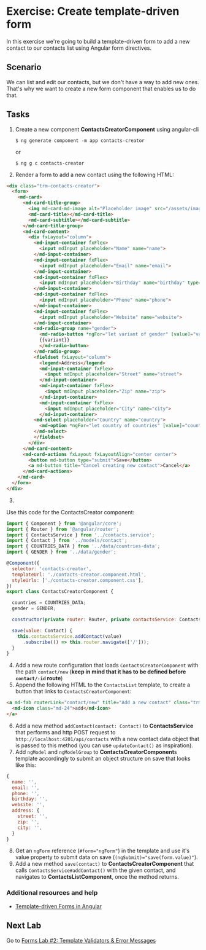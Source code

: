 # Exercise: Create template-driven form

In this exercise we're going to build a template-driven form to add a new contact to our contacts list using Angular form directives.

## Scenario

We can list and edit our contacts, but we don't have a way to add new ones. That's why we want to create a new form component that enables us to do that.

## Tasks

1. Create a new component **ContactsCreatorComponent** using angular-cli

    ```
    $ ng generate component -m app contacts-creator
    ```
    or

    ```
    $ ng g c contacts-creator
    ```
2. Render a form to add a new contact using the following HTML:

  ```html
  <div class="trm-contacts-creator">
    <form>
      <md-card>
        <md-card-title-group>
          <img md-card-md-image alt="Placeholder image" src="/assets/images/placeholder.png">
          <md-card-title></md-card-title>
          <md-card-subtitle></md-card-subtitle>
        </md-card-title-group>
        <md-card-content>
          <div fxLayout="column">
            <md-input-container fxFlex>
              <input mdInput placeholder="Name" name="name">
            </md-input-container>
            <md-input-container fxFlex>
              <input mdInput placeholder="Email" name="email">
            </md-input-container>
            <md-input-container fxFlex>
              <input mdInput placeholder="Birthday" name="birthday" type="date">
            </md-input-container>
            <md-input-container fxFlex>
              <input mdInput placeholder="Phone" name="phone">
            </md-input-container>
            <md-input-container fxFlex>
              <input mdInput placeholder="Website" name="website">
            </md-input-container>
            <md-radio-group name="gender">
              <md-radio-button *ngFor="let variant of gender" [value]="variant">
              {{variant}}
              </md-radio-button>
            </md-radio-group>
            <fieldset fxLayout="column">
              <legend>Address</legend>
              <md-input-container fxFlex>
                <input mdInput placeholder="Street" name="street">
              </md-input-container>
              <md-input-container fxFlex>
                <input mdInput placeholder="Zip" name="zip">
              </md-input-container>
              <md-input-container fxFlex>
                <input mdInput placeholder="City" name="city">
              </md-input-container>
            <md-select placeholder="Country" name="country">
              <md-option *ngFor="let country of countries" [value]="country.name">{{ country.name }}</md-option>
            </md-select>
            </fieldset>
          </div>
        </md-card-content>
        <md-card-actions fxLayout fxLayoutAlign="center center">
          <button md-button type="submit">Save</button>
          <a md-button title="Cancel creating new contact">Cancel</a>
        </md-card-actions>
      </md-card>
    </form>
  </div>
  ```

3. 

Use this code for the ContactsCreator component:

```js
import { Component } from '@angular/core';
import { Router } from '@angular/router';
import { ContactsService } from '../contacts.service';
import { Contact } from '../models/contact';
import { COUNTRIES_DATA } from '../data/countries-data';
import { GENDER } from '../data/gender';

@Component({
  selector: 'contacts-creator',
  templateUrl: './contacts-creator.component.html',
  styleUrls: ['./contacts-creator.component.css'],
})
export class ContactsCreatorComponent {

  countries = COUNTRIES_DATA;
  gender = GENDER;

  constructor(private router: Router, private contactsService: ContactsService) {}

  save(value: Contact) {
    this.contactsService.addContact(value)
      .subscribe(() => this.router.navigate(['/']));
  }
}
```
  
4. Add a new route configuration that loads `ContactsCreatorComponent` with the path `contact/new` (**keep in mind that it has to be defined before `contact/:id` route**)
5. Append the following HTML to the `ContactsList` template, to create a button that links to `ContactsCreatorComponent`:

  ```html
  <a md-fab routerLink="contact/new" title="Add a new contact" class="trm-floating-button">
    <md-icon class="md-24">add</md-icon>
  </a>
  ```

6. Add a new method `addContact(contact: Contact)` to **ContactsService** that performs and http POST request to `http://localhost:4201/api/contacts` with a new contact data object that is passed to this method (you can use `updateContact()` as inspiration).
7. Add `ngModel` and `ngModelGroup` to **ContactsCreatorComponent**s template accordingly to submit an object structure on save that looks like this:

  ```js
  {
    name: '',
    email: '',
    phone: '',
    birthday: '',
    website: '',
    address: {
      street: '',
      zip: '',
      city: '',
    }
  }
  ```

8. Get an `ngForm` reference (`#form="ngForm"`) in the template and use it's value property to submit data on save (`(ngSubmit)="save(form.value)"`).
9. Add a new method `save(contact)` to  **ContactsCreatorComponent** that calls `ContactsService#addContact()` with the given contact, and navigates to **ContactsListComponent**, once the method returns.

### Additional resources and help

- [Template-driven Forms in Angular](http://blog.thoughtram.io/angular/2016/03/21/template-driven-forms-in-angular-2.html)


## Next Lab

Go to [Forms Lab #2: Template Validators & Error Messages](https://github.com/thoughtram/angular2-master-class-exercise-descriptions/blob/master/exercises/forms/exercise-2_template-validators-and-error-messages.md)


